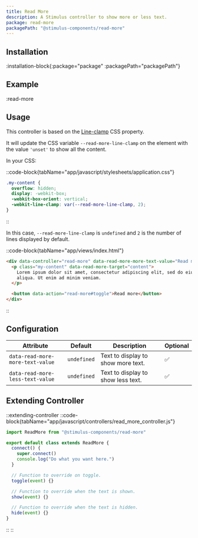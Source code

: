 ```yaml
---
title: Read More
description: A Stimulus controller to show more or less text.
package: read-more
packagePath: "@stimulus-components/read-more"
---
```


## Installation

:installation-block{:package="package" :packagePath="packagePath"}

## Example

:read-more

## Usage

This controller is based on the [Line-clamp](https://developer.mozilla.org/en-US/docs/Web/CSS/-webkit-line-clamp) CSS property.

It will update the CSS variable `--read-more-line-clamp` on the element with the value `'unset'` to show all the content.

In your CSS:

::code-block{tabName="app/javascript/stylesheets/application.css"}

```css
.my-content {
  overflow: hidden;
  display: -webkit-box;
  -webkit-box-orient: vertical;
  -webkit-line-clamp: var(--read-more-line-clamp, 2);
}
```

::

In this case, `--read-more-line-clamp` is `undefined` and `2` is the number of lines displayed by default.

::code-block{tabName="app/views/index.html"}

```html
<div data-controller="read-more" data-read-more-more-text-value="Read more" data-read-more-less-text-value="Read less">
  <p class="my-content" data-read-more-target="content">
    Lorem ipsum dolor sit amet, consectetur adipiscing elit, sed do eiusmod tempor incididunt ut labore et dolore magna
    aliqua. Ut enim ad minim veniam.
  </p>

  <button data-action="read-more#toggle">Read more</button>
</div>
```

::

## Configuration

| Attribute                        | Default     | Description                        | Optional |
| -------------------------------- | ----------- | ---------------------------------- | -------- |
| `data-read-more-more-text-value` | `undefined` | Text to display to show more text. | ✅       |
| `data-read-more-less-text-value` | `undefined` | Text to display to show less text. | ✅       |

## Extending Controller

::extending-controller
::code-block{tabName="app/javascript/controllers/read_more_controller.js"}

```js
import ReadMore from "@stimulus-components/read-more"

export default class extends ReadMore {
  connect() {
    super.connect()
    console.log("Do what you want here.")
  }

  // Function to override on toggle.
  toggle(event) {}

  // Function to override when the text is shown.
  show(event) {}

  // Function to override when the text is hidden.
  hide(event) {}
}
```

::
::
